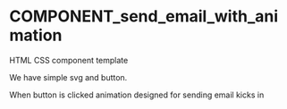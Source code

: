 # COMPONENT_send_email_with_animation

HTML CSS component template

We have simple svg and button.

When button is clicked animation designed for sending email kicks in
